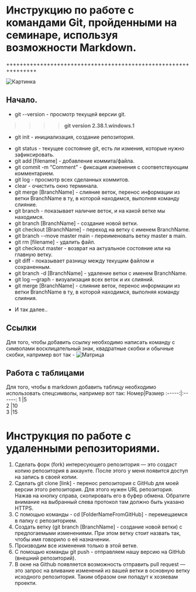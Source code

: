 # Инструкцию по работе с командами Git, пройденными на семинаре, используя возможности Markdown.
+++++++++++++++++++++++++++++++++++++++++++++++++++++++++++++++

![Картинка](images.jpg)

## Начало.

* git --version - просмотр текущей версии git.
>>>> **git version 2.38.1.windows.1**
* git init - инициализация, создание репозитория.
- git status - текущее состояние git, есть ли измения, которые нужно
зафиксировать.
- git add [filename] - добавление коммита/файла.
- git commit -m “Сomment” - фиксация изменения с соответствующим
комментарием.
- git log - просмотр всех сделанных коммитов.
- clear - очистить окно терминала.
- git merge [BranchName] - слияние веток, перенос информации из ветки
BranchName в ту, в которой находимся, выполняя команду слияние.
- git branch - показывает наличие веток, и на какой ветке мы находимся.
- git branch [BranchName] - создание новой ветки.
- git checkout [BranchName] - переход на ветку с именем BranchName.
- git branch --move master main - переименовать ветку master в main.
- git rm [filename] - удалить файл.
- git checkout master - возврат на актуальное состояние или на главную ветку.
- git diff - показывает разницу между текущим файлом и сохраненным.
- git branch -d [BranchName] - удаление ветки с именем BranchName.
- git log —graph - визуализация всех веток и их слияний.
- git merge [BranchName] - слияние веток, перенос информации из ветки
BranchName в ту, в которой находимся, выполняя команду слияния.
+ И так далее..

## Ссылки
Для того, чтобы добавить ссылку необходимо написать команду с символами восклицательный знак, квадратные скобки и обычные скобки, например вот так - ![]()![Матрица](https://img5.goodfon.ru/original/800x480/1/c2/matrix-green-numbers.jpg) 
## Работа с таблицами
Для того, чтобы в markdown добавить таблицу необходимо использовать спецсимволы, например вот так:
Номер|Размер
:-----:|:------:
1     |5       
2     |10      
3     |15      


# Инструкция по работе с удаленными репозиториями.

1. Сделать форк (fork) интересующего репозитория — это создаст копию репозитория в аккаунте. После этого у меня появится доступ на запись в своей копии.
2. Сделать git clone [link] - перенос репозитория с GitHub для моей версии этого репозитория. Для этого нужен URL репозитория. Нажав на кнопку справа, скопировать его в буфер обмена. Обратите внимание на выбранный слева протокол там должно быть указано HTTPS.
3. С помощью команды - cd [FolderNameFromGitHub] - перемещаемся в папку с репозиторием.
4. Создать ветку (git branch [BranchName] - создание новой ветки) с предлогаемыми изменениями. При этом ветку стоит назвать так, чтобы имя говорило о её назначении.
5. Производим все изменения только в этой ветке.
6. С помощью команды git push - отправляем нашу версию на GitHub (внешний репозиторий).
7. В окне на Github появляется возможность отправить pull request — это запрос на вливание изменений из вашей ветки в основную ветку исходного репозитория. Таким образом они попадут к хозяевам проекти.
